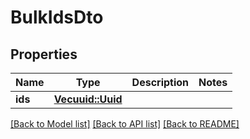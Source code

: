 # BulkIdsDto

## Properties

Name | Type | Description | Notes
------------ | ------------- | ------------- | -------------
**ids** | [**Vec<uuid::Uuid>**](uuid::Uuid.md) |  | 

[[Back to Model list]](../README.md#documentation-for-models) [[Back to API list]](../README.md#documentation-for-api-endpoints) [[Back to README]](../README.md)


